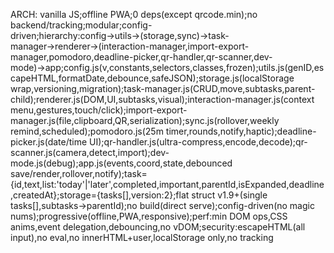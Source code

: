 ARCH: vanilla JS;offline PWA;0 deps(except qrcode.min);no backend/tracking;modular;config-driven;hierarchy:config→utils→(storage,sync)→task-manager→renderer→(interaction-manager,import-export-manager,pomodoro,deadline-picker,qr-handler,qr-scanner,dev-mode)→app;config.js(v,constants,selectors,classes,frozen);utils.js(genID,escapeHTML,formatDate,debounce,safeJSON);storage.js(localStorage wrap,versioning,migration);task-manager.js(CRUD,move,subtasks,parent-child);renderer.js(DOM,UI,subtasks,visual);interaction-manager.js(context menu,gestures,touch/click);import-export-manager.js(file,clipboard,QR,serialization);sync.js(rollover,weekly remind,scheduled);pomodoro.js(25m timer,rounds,notify,haptic);deadline-picker.js(date/time UI);qr-handler.js(ultra-compress,encode,decode);qr-scanner.js(camera,detect,import);dev-mode.js(debug);app.js(events,coord,state,debounced save/render,rollover,notify);task={id,text,list:'today'|'later',completed,important,parentId,isExpanded,deadline,createdAt};storage={tasks[],version:2};flat struct v1.9+(single tasks[],subtasks→parentId);no build(direct serve);config-driven(no magic nums);progressive(offline,PWA,responsive);perf:min DOM ops,CSS anims,event delegation,debouncing,no vDOM;security:escapeHTML(all input),no eval,no innerHTML+user,localStorage only,no tracking